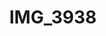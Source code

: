 ---
pid: '101'
layout: bg-photos
title: IMG_3938
filename: IMG_3938.jpg
caption: 
previous_pid: '100'
next_pid: '102'
permalink: "/photos/101.html"
---